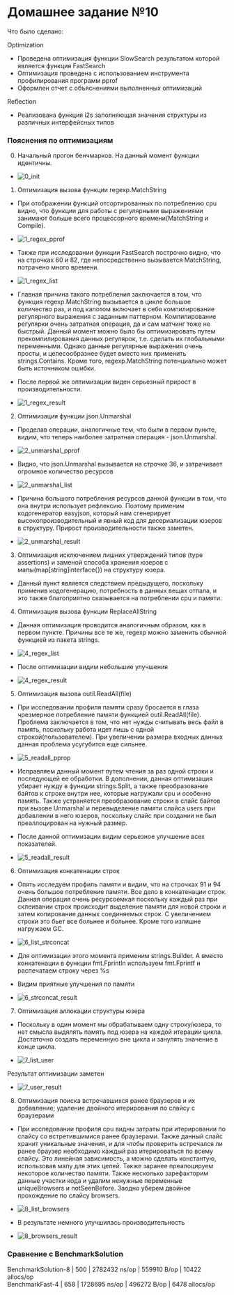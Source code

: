 # Домашнее задание №10

Что было сделано:

Optimization
* Проведена оптимизация функции SlowSearch результатом которой является функция FastSearch
* Оптимизация проведена с использованием инструмента профилирования программ pprof
* Оформлен отчет с объяснениями выполненных оптимизаций

Reflection
* Реализована функция i2s заполняющая значения структуры из различных интерфейсных типов


### Пояснения по оптимизациям
0. Начальный прогон бенчмарков. На данный момент функции идентичны.

  * ![0_init](https://sun9-16.userapi.com/impg/40E9cK8Jgr6MuP_vifGhnctHuXqTVifAlyz24g/AVCsiGw4wdE.jpg?size=994x177&quality=95&sign=14414e45c2072b4b202f0366faaedde0&type=album)

1. Оптимизация вызова функции regexp.MatchString
  * При отображении функций отсортированных по потреблению cpu видно, что функции для работы с регулярными выражениями занимают больше всего процессорного времени(MatchString и Compile).

  * ![1_regex_pprof](https://sun9-14.userapi.com/impg/rlc6Z5ADCpA1lMubzb19uVu0vuGcsms8mZbNkg/cN2rozp15Ug.jpg?size=943x430&quality=95&sign=5afd17dc816b898dd6acb8f350bec5ce&type=album)

  * Также при исследовании функции FastSearch построчно видно, что на строчках 60 и 82, где непосредственно вызывается MatchString, потрачено много времени.    

  * ![1_regex_list](https://sun9-50.userapi.com/impg/bYMPgYD2_SZAo5VWbEv8n6Y9xaZqt-AQDnscsA/RSkhsjZxA1I.jpg?size=1091x887&quality=95&sign=114870dae268767e7073c431cb4cafbc&type=album)

  * Главная причина такого потребления заключается в том, что функция regexp.MatchString вызывается в цикле большое количество раз, и под капотом включает в себя компилирование регулярного выражения с заданным паттерном. Компилирование регулярки очень затратная операция, да и сам матчинг тоже не быстрый. Данный момент можно было бы оптимизировать путем прекомпилирования данных регулярок, т.е. сделать их глобальными переменными. Однако данные регулярные выражения очень просты, и целесообразнее будет вместо них применить strings.Contains. Кроме того, regexp.MatchString потенциально может быть источником ошибки.

  * После первой же оптимизации виден серьезный прирост в производительности.

  * ![1_regex_result](https://sun9-47.userapi.com/impg/S5WDvkFTo6QKwc9gWdg8VoeG_AUdm66-ptZ9Ng/JEYMBo28RkU.jpg?size=954x176&quality=95&sign=d7a6498a3360a4e748d8724ee10c93ca&type=album)

2. Оптимизация функции json.Unmarshal
  * Проделав операции, аналогичные тем, что были в первом пункте, видим, что теперь наиболее затратная операция - json.Unmarshal.
  
  * ![2_unmarshal_pprof](https://sun9-8.userapi.com/impg/3oJSKgDS_GUqjjiVbUKQrH9YJ6G3vDfw6FSp_w/viKbxzsM7ZQ.jpg?size=945x429&quality=95&sign=e420954d7f8cc03d37bb6fcd3aa9840e&type=album)

  * Видно, что json.Unmarshal вызывается на строчке 36, и затрачивает огромное количество ресурсов

  * ![2_unmarshal_list](https://sun9-21.userapi.com/impg/tGT4kkXAXO8xGg2Hdbq2rqd66r2_jp3hjdt9bw/6_4e0y9GVW4.jpg?size=814x874&quality=95&sign=570f7e3d0f42ba6e11cb4839dae05a2b&type=album)

  * Причина большого потребления ресурсов данной функции в том, что она внутри использует рефлексию. Поэтому применим кодогенератор easyjson, который нам сгенерирует высокопроизводительный и явный код для десериализации юзеров в структуру. Прирост производительности также заметен.
  
  * ![2_unmarshal_result](https://sun9-77.userapi.com/impg/sVPkWJqWhqQ2HT4yuxHioAJ1am6LJ4d_MgC__Q/eIpuYD9JrxM.jpg?size=958x179&quality=95&sign=0df4cdc5e4e609ae0bddbedaa8c10fca&type=album)

3. Оптимизация исключением лишних утверждений типов (type assertions) и заменой способа хранения юзеров с мапы(map[string]interface{}) на структуру юзера.
  * Данный пункт является следствием предыдущего, поскольку применив кодогенерацию, потребность в данных вещах отпала, и это также благоприятно сказывается на потреблении cpu и памяти.

4. Оптимизация вызова функции ReplaceAllString
  * Данная оптимизация проводится аналогичным образом, как в первом пункте. Причины все те же, regexp можно заменить обычной функцией из пакета strings.

  * ![4_regex_list](https://sun9-25.userapi.com/impg/l0_BAcFdYugLRWdueZVxi19UCwJZY9_Ko2YNtQ/VWE4xAh2o1w.jpg?size=1047x56&quality=95&sign=0d837910504c7906049d6d229ddca885&type=album)

  * После оптимизации видим небольшие улучшения

  * ![4_regex_result](https://sun9-67.userapi.com/impg/6petjJ8hKiON7VNuXdH9sbwnQrrGhNks96sBbg/FcBlK_H-jvs.jpg?size=948x181&quality=95&sign=1b339bc85300dbc28e03785ef501d75f&type=album)

5. Оптимизация вызова outil.ReadAll(file)
  * При исследовании профиля памяти сразу бросается в глаза чрезмерное потребление памяти функцией outil.ReadAll(file). Проблема заключается в том, что нет нужды считывать весь файл в память, поскольку работа идет лишь с одной строкой(пользователем). При увеличении размера входных данных данная проблема усугубится еще сильнее.

  * ![5_readall_pprop](https://sun9-77.userapi.com/impg/pYKR3mtsi5_BL1oqgaR73DkTglqWxPQfbiCcwQ/r2jReUZcKKU.jpg?size=1456x258&quality=95&sign=29e0b3d5ceaff7f70564b618d119e942&type=album)
  
  * Исправляем данный момент путем чтения за раз одной строки и последующей ее обработки. В дополнении, данная оптимизация убирает нужду в функции strings.Split, а также преобразование байтов к строке внутри нее, которые нагружали cpu и особенно память. Также устраняется преобразование строки в слайс байтов при вызове Unmarshal и перевыделение памяти слайса users при добавлении в него юзеров, поскольку слайс при создании не был преаллоцирован на нужный размер.
  * После данной оптимизации видим серьезное улучшение всех показателей.

  * ![5_readall_result](https://sun9-62.userapi.com/impg/0HX_k7o_3USzHsXawIvwMMZUXHBmudorCj-jzQ/av699ohe3wY.jpg?size=958x180&quality=95&sign=4ca3ae98ffc3de47ff2e2d50124d2627&type=album)

6. Оптимизация конкатенации строк
  * Опять исследуем профиль памяти и видим, что на строчках 91 и 94 очень большое потребление памяти. Все дело в конкатенации строк. Данная операция очень ресурсоемкая поскольку каждый раз при склеивании строк происходит выделение памяти для новой строки и затем копирование данных соединяемых строк. С увеличением строки это бьет все больнее и больнее. Кроме того излишне нагружаем GC.

  * ![6_list_strconcat](https://sun9-4.userapi.com/impg/xMAb9NBLvcP2KGFgd_P-ywfshqqX9GjHb9dHGg/EM9lx0il9FA.jpg?size=1127x637&quality=95&sign=7ac38d6cfc537e0c4d736c73c7423cd5&type=album)

  * Для оптимизации этого момента применим strings.Builder. А вместо конкатенации в функции fmt.Fprintln используем fmt.Fprintf и распечатаем строку через %s
  * Видим приятные улучшения по памяти
  
  * ![6_strconcat_result](https://sun9-50.userapi.com/impg/OElAWHDUs_FmLTftbn77NijLVXZMBWR3o-CSpw/YTZgxF_Pzi4.jpg?size=953x173&quality=95&sign=3adda578c5fb5de21fef7c35a0a53ba7&type=album)

7. Оптимизация аллокации структуры юзера
  * Поскольку в один момент мы обрабатываем одну строку/юзера, то нет смысла выдялять память под юзера на каждой итерации цикла. Достаточно создать переменную вне цикла и занулять значение в конце цикла.
 
  * ![7_list_user](https://sun9-36.userapi.com/impg/mwhVjIrGl_ahGQlyyUYiveI511sv95bcQ-JQIA/Yf6lIKC7a0c.jpg?size=783x364&quality=95&sign=1463ed1b1a9cbdf050fa7838e860dcc6&type=album)
  
  Результат оптимизации заметен

  * ![7_user_result](https://sun9-78.userapi.com/impg/vX70muaZmWGgjKFGiMv-CqP3WzbV8MaE4pFp0g/iJKufjHGp_g.jpg?size=956x177&quality=95&sign=fa0ffdb777f85ffd3016d5214ec2e27f&type=album)

8. Оптимизация поиска встречавшихся ранее браузеров и их добавление; удаление двойного итерирования по слайсу с браузерами
  * При исследовании профиля cpu видны затраты при итерировании по слайсу со встретившимися ранее браузерами. Также данный слайс хранит уникальные значения, и для чтобы проверить встречался ли ранее браузер необходимо каждый раз итерироваться по всему слайсу. Это линейная зависимость, а можно сделать константую, использовав мапу для этих целей. Также заранее преалоцируем некоторое количество памяти. Также несколько зарефакторим данные участки кода и удалим ненужные переменные uniqueBrowsers и notSeenBefore. Заодно уберем двойное прохождение по слайсу browsers.
  
  * ![8_list_browsers](https://sun9-47.userapi.com/impg/vfF6vb7vTrg2YlwCf9RzE8WJIZfMX7wjypf6jA/tPlyTQX0GLk.jpg?size=1170x581&quality=95&sign=15dfd31bda49091601f14c77bb1e9114&type=album)

  * В результате немного улучшилась производительность
  
  * ![8_browsers_result](https://sun9-2.userapi.com/impg/UfirjITIzz7TBSL5AC0AOrREnThyhoxK7DdjvA/eZHaRLvVohI.jpg?size=962x173&quality=95&sign=788d9021ed5c92bfe9c1570222cd42b3&type=album)

### Сравнение с BenchmarkSolution
BenchmarkSolution-8 | 500 | 2782432 ns/op | 559910 B/op | 10422 allocs/op   
BenchmarkFast-4     | 658 | 1728695 ns/op | 496272 B/op | 6478 allocs/op
